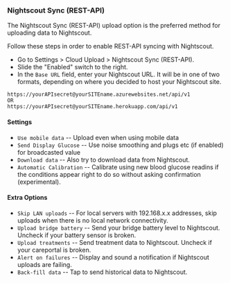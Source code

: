 ### Nightscout Sync (REST-API)
The Nightscout Sync (REST-API) upload option is the preferred method for uploading data to Nightscout.

Follow these steps in order to enable REST-API syncing with Nightscout. 
  * Go to Settings > Cloud Upload > Nightscout Sync (REST-API). 
  * Slide the "Enabled" switch to the right.
  * In the `Base URL` field, enter your Nightscout URL. It will be in one of two formats, depending on where you decided to host your Nightscout site.
  
 ```
 https://yourAPIsecret@yourSITEname.azurewebsites.net/api/v1
 OR
 https://yourAPIsecret@yourSITEname.herokuapp.com/api/v1
 ```

#### Settings

* `Use mobile data` -- Upload even when using mobile data
* `Send Display Glucose` -- Use noise smoothing and plugs etc (if enabled) for broadcasted value
* `Download data` -- Also try to download data from Nightscout.
* `Automatic Calibration` -- Calibrate using new blood glucose readins if the conditions appear right to do so without asking confirmation (experimental).

#### Extra Options

* `Skip LAN uploads` -- For local servers with 192.168.x.x addresses, skip uploads when there is no local network connectivity.
* `Upload bridge battery` -- Send your bridge battery level to Nightscout. Uncheck if your battery sensor is broken.
* `Upload treatments` -- Send treatment data to Nightscout. Uncheck if your careportal is broken.
* `Alert on failures` -- Display and sound a notification if Nightscout uploads are failing.
* `Back-fill data` -- Tap to send historical data to Nightscout.
